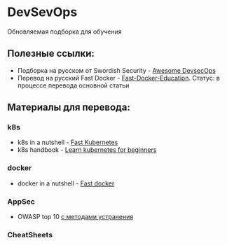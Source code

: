 # DevSevOps
Обновляемая подборка для обучения

## Полезные ссылки:
- Подборка на русском от Swordish Security - [Awesome DevsecOps](https://github.com/Swordfish-Security/awesome-devsecops-russia)
- Перевод на русский Fast Docker - [Fast-Docker-Education](https://github.com/elinagabitova/fast-docker-education). Статус: в процессе перевода основной статьи

## Материалы для перевода:

### k8s
- k8s in a nutshell - [Fast Kubernetes](https://github.com/omerbsezer/Fast-Kubernetes)
- k8s handbook - [Learn kubernetes for beginners](https://www.freecodecamp.org/news/the-kubernetes-handbook/)


### docker
- docker in a nutshell - [Fast docker](https://github.com/omerbsezer/Fast-Docker)


### AppSec
- OWASP top 10 [с методами устранения](https://itsecforu.ru/2023/01/30/owasp-top-10-razbiraem-uyazvimosti-i-kak-ih-ustra/)

### CheatSheets

